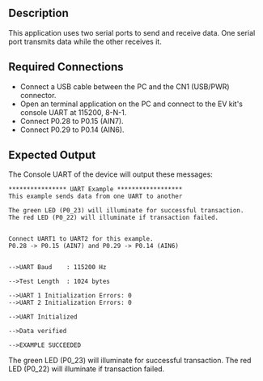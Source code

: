 ## Description

This application uses two serial ports to send and receive data.  One serial port transmits data while the other receives it.

## Required Connections

-   Connect a USB cable between the PC and the CN1 (USB/PWR) connector.
-   Open an terminal application on the PC and connect to the EV kit's console UART at 115200, 8-N-1.
-   Connect P0.28 to P0.15 (AIN7).
-   Connect P0.29 to P0.14 (AIN6).

## Expected Output

The Console UART of the device will output these messages:

```
**************** UART Example ******************
This example sends data from one UART to another

The green LED (P0_23) will illuminate for successful transaction.
The red LED (P0_22) will illuminate if transaction failed.


Connect UART1 to UART2 for this example.
P0.28 -> P0.15 (AIN7) and P0.29 -> P0.14 (AIN6)


-->UART Baud    : 115200 Hz

-->Test Length  : 1024 bytes

-->UART 1 Initialization Errors: 0
-->UART 2 Initialization Errors: 0

-->UART Initialized

-->Data verified

-->EXAMPLE SUCCEEDED

```

The green LED (P0_23) will illuminate for successful transaction.
The red LED (P0_22) will illuminate if transaction failed.
